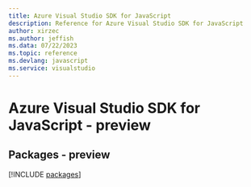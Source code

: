 ```yaml
---
title: Azure Visual Studio SDK for JavaScript
description: Reference for Azure Visual Studio SDK for JavaScript
author: xirzec
ms.author: jeffish
ms.data: 07/22/2023
ms.topic: reference
ms.devlang: javascript
ms.service: visualstudio
---
```

# Azure Visual Studio SDK for JavaScript - preview
## Packages - preview
[!INCLUDE [packages](visual-studio-index.md)]